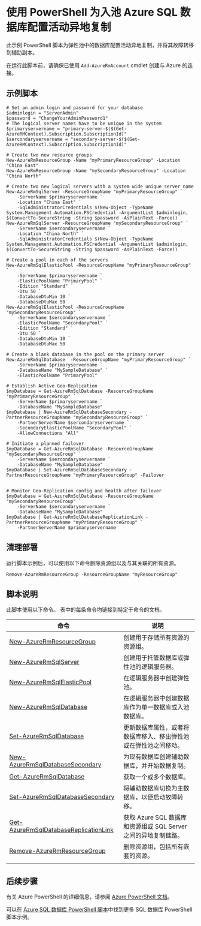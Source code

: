 <properties
    pageTitle="Azure PowerShell 脚本 - 设置异地复制 - 入池 SQL 数据库 | Azure"
    description="Azure PowerShell 脚本示例 - 使用 PowerShell 为入池 Azure SQL 数据库设置活动异地复制"
    services="sql-database"
    documentationcenter="sql-database"
    author="janeng"
    manager="jstrauss"
    editor="carlrab"
    tags="azure-service-management"
    translationtype="Human Translation" />
<tags
    ms.assetid=""
    ms.service="sql-database"
    ms.custom="sample"
    ms.devlang="PowerShell"
    ms.topic="article"
    ms.tgt_pltfrm="sql-database"
    ms.workload="database"
    ms.date="03/07/2017"
    wacn.date="04/17/2017"
    ms.author="janeng"
    ms.sourcegitcommit="7cc8d7b9c616d399509cd9dbdd155b0e9a7987a8"
    ms.openlocfilehash="2737131527b4fdb0f6856fe41dea5601ced729e4"
    ms.lasthandoff="04/07/2017" />

# <a name="configure-active-geo-replication-for-a-pooled-azure-sql-database-using-powershell"></a>使用 PowerShell 为入池 Azure SQL 数据库配置活动异地复制

此示例 PowerShell 脚本为弹性池中的数据库配置活动异地复制，并将其故障转移到辅助副本。

在运行此脚本前，请确保已使用 `Add-AzureRmAccount` cmdlet 创建与 Azure 的连接。

## <a name="sample-scripts"></a>示例脚本

    # Set an admin login and password for your database
    $adminlogin = "ServerAdmin"
    $password = "ChangeYourAdminPassword1"
    # The logical server names have to be unique in the system
    $primaryservername = "primary-server-$($(Get-AzureRMContext).Subscription.SubscriptionId)"
    $sercondaryservername = "secondary-server-$($(Get-AzureRMContext).Subscription.SubscriptionId)"

    # Create two new resource groups
    New-AzureRmResourceGroup -Name "myPrimaryResourceGroup" -Location "China East"
    New-AzureRmResourceGroup -Name "mySecondaryResourceGroup" -Location "China North"

    # Create two new logical servers with a system wide unique server name
    New-AzureRmSqlServer -ResourceGroupName "myPrimaryResourceGroup" `
        -ServerName $primaryservername `
        -Location "China East" `
        -SqlAdministratorCredentials $(New-Object -TypeName System.Management.Automation.PSCredential -ArgumentList $adminlogin, $(ConvertTo-SecureString -String $password -AsPlainText -Force))
    New-AzureRmSqlServer -ResourceGroupName "mySecondaryResourceGroup" `
        -ServerName $sercondaryservername `
        -Location "China North" `
        -SqlAdministratorCredentials $(New-Object -TypeName System.Management.Automation.PSCredential -ArgumentList $adminlogin, $(ConvertTo-SecureString -String $password -AsPlainText -Force))

    # Create a pool in each of the servers
    New-AzureRmSqlElasticPool -ResourceGroupName "myPrimaryResourceGroup" `
        -ServerName $primaryservername `
        -ElasticPoolName "PrimaryPool" `
        -Edition "Standard" `
        -Dtu 50 `
        -DatabaseDtuMin 10 `
        -DatabaseDtuMax 50
    New-AzureRmSqlElasticPool -ResourceGroupName "mySecondaryResourceGroup" `
        -ServerName $sercondaryservername `
        -ElasticPoolName "SecondaryPool" `
        -Edition "Standard" `
        -Dtu 50 `
        -DatabaseDtuMin 10 `
        -DatabaseDtuMax 50

    # Create a blank database in the pool on the primary server
    New-AzureRmSqlDatabase  -ResourceGroupName "myPrimaryResourceGroup" `
        -ServerName $primaryservername `
        -DatabaseName "MySampleDatabase" `
        -ElasticPoolName "PrimaryPool"

    # Establish Active Geo-Replication
    $myDatabase = Get-AzureRmSqlDatabase -ResourceGroupName "myPrimaryResourceGroup" `
        -ServerName $primaryservername `
        -DatabaseName "MySampleDatabase"
    $myDatabase | New-AzureRmSqlDatabaseSecondary -PartnerResourceGroupName "mySecondaryResourceGroup" `
        -PartnerServerName $sercondaryservername `
        -SecondaryElasticPoolName "SecondaryPool" `
        -AllowConnections "All"

    # Initiate a planned failover
    $myDatabase = Get-AzureRmSqlDatabase -ResourceGroupName "mySecondaryResourceGroup" `
        -ServerName $sercondaryservername `
        -DatabaseName "MySampleDatabase" 
    $myDatabase | Set-AzureRmSqlDatabaseSecondary -PartnerResourceGroupName "myPrimaryResourceGroup" -Failover

    
    # Monitor Geo-Replication config and health after failover
    $myDatabase = Get-AzureRmSqlDatabase -ResourceGroupName "mySecondaryResourceGroup" `
        -ServerName $sercondaryservername `
        -DatabaseName "MySampleDatabase"
    $myDatabase | Get-AzureRmSqlDatabaseReplicationLink -PartnerResourceGroupName "myPrimaryResourceGroup" `
        -PartnerServerName $primaryservername

## <a name="clean-up-deployment"></a>清理部署

运行脚本示例后，可以使用以下命令删除资源组以及与其关联的所有资源。

    Remove-AzureRmResourceGroup -ResourceGroupName "myResourceGroup"

## <a name="script-explanation"></a>脚本说明

此脚本使用以下命令。 表中的每条命令均链接到特定于命令的文档。

| 命令 | 说明 |
|---|---|
| [New-AzureRmResourceGroup](https://docs.microsoft.com/zh-cn/powershell/resourcemanager/azurerm.resources/v3.5.0/new-azurermresourcegroup) | 创建用于存储所有资源的资源组。 |
| [New-AzureRmSqlServer](https://docs.microsoft.com/zh-cn/powershell/resourcemanager/azurerm.sql/v2.5.0/new-azurermsqlserver) | 创建用于托管数据库或弹性池的逻辑服务器。 |
| [New-AzureRmSqlElasticPool](https://docs.microsoft.com/zh-cn/powershell/resourcemanager/azurerm.sql/v2.5.0/new-azurermsqlelasticpool) | 在逻辑服务器中创建弹性池。 |
| [New-AzureRmSqlDatabase](https://docs.microsoft.com/zh-cn/powershell/resourcemanager/azurerm.sql/v2.5.0/new-azurermsqldatabase) | 在逻辑服务器中创建数据库作为单一数据库或入池数据库。 |
| [Set-AzureRmSqlDatabase](https://docs.microsoft.com/zh-cn/powershell/resourcemanager/azurerm.sql/v2.5.0/set-azurermsqldatabase) | 更新数据库属性，或者将数据库移入、移出弹性池或在弹性池之间移动。 |
| [New-AzureRmSqlDatabaseSecondary](https://docs.microsoft.com/zh-cn/powershell/resourcemanager/azurerm.sql/v2.5.0/new-azurermsqldatabasesecondary)| 为现有数据库创建辅助数据库，并开始数据复制。 |
| [Get-AzureRmSqlDatabase](https://docs.microsoft.com/zh-cn/powershell/resourcemanager/azurerm.sql/v2.5.0/get-azurermsqldatabase)| 获取一个或多个数据库。 |
| [Set-AzureRmSqlDatabaseSecondary](https://docs.microsoft.com/zh-cn/powershell/resourcemanager/azurerm.sql/v2.5.0/set-azurermsqldatabasesecondary)| 将辅助数据库切换为主数据库，以便启动故障转移。|
| [Get-AzureRmSqlDatabaseReplicationLink](https://docs.microsoft.com/zh-cn/powershell/resourcemanager/azurerm.sql/v2.5.0/get-azurermsqldatabasereplicationlink) | 获取 Azure SQL 数据库和资源组或 SQL Server 之间的异地复制链路。 |
| [Remove-AzureRmResourceGroup](https://docs.microsoft.com/zh-cn/powershell/resourcemanager/azurerm.resources/v3.5.0/remove-azurermresourcegroup) | 删除资源组，包括所有嵌套的资源。 |
|||

## <a name="next-steps"></a>后续步骤

有关 Azure PowerShell 的详细信息，请参阅 [Azure PowerShell 文档](https://docs.microsoft.com/zh-cn/powershell/)。

可以在 [Azure SQL 数据库 PowerShell 脚本](/documentation/articles/sql-database-powershell-samples/)中找到更多 SQL 数据库 PowerShell 脚本示例。